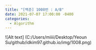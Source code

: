 ```yaml
---
title: "[백준] 1008번 : A/B"
date: 2021-07-07 17:00:00 -0400
categories: 
  - Algorithm
---
```


![Alt text] (C:/Users/miiii/Desktop/Yeoun Su/github/idkim97.github.io/img/1008.png)